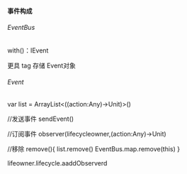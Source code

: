 #### 事件构成

###### EventBus

with()：IEvent

更具 tag 存储 Event对象

###### Event

var list = ArrayList<((action:Any)->Unit)>()

//发送事件
sendEvent()

//订阅事件
observer(lifecycleowner,(action:Any)->Unit)

//移除
remove(){
    list.remove()
    EventBus.map.remove(this)
}

lifeowner.lifecycle.aaddObserverd

